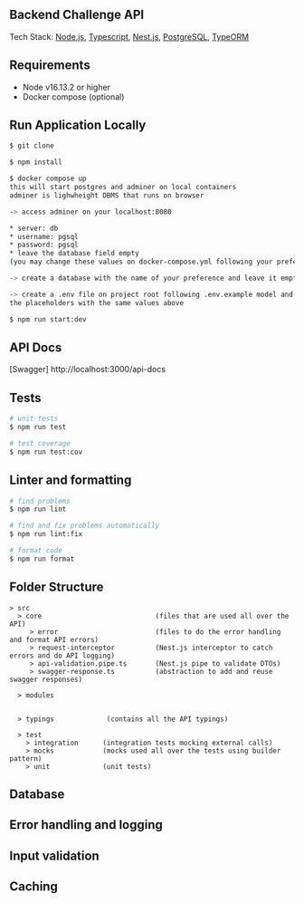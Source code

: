 ## Backend Challenge API

Tech Stack: [Node.js](https://nodejs.org/en/docs/), [Typescript](https://www.typescriptlang.org/docs/), [Nest.js](https://docs.nestjs.com/), [PostgreSQL](https://www.postgresql.org/docs/), [TypeORM](https://typeorm.io/)

## Requirements

- Node v16.13.2 or higher
- Docker compose (optional)

## Run Application Locally

```bash
$ git clone
```

```bash
$ npm install
```

```bash
$ docker compose up
this will start postgres and adminer on local containers
adminer is lighwheight DBMS that runs on browser
```

```bash
-> access adminer on your localhost:8080

* server: db
* username: pgsql
* password: pgsql
* leave the database field empty
(you may change these values on docker-compose.yml following your preferences)

-> create a database with the name of your preference and leave it empty
```

```bash
-> create a .env file on project root following .env.example model and fill
the placeholders with the same values above
```

```bash
$ npm run start:dev
```

## API Docs

[Swagger] http://localhost:3000/api-docs

## Tests

```bash
# unit tests
$ npm run test

# test coverage
$ npm run test:cov
```

## Linter and formatting

```bash
# find problems
$ npm run lint

# find and fix problems automatically
$ npm run lint:fix

# format code
$ npm run format
```

## Folder Structure

```
> src
  > core                            (files that are used all over the API)
     > error                        (files to do the error handling and format API errors)
     > request-interceptor          (Nest.js interceptor to catch errors and do API logging)
     > api-validation.pipe.ts       (Nest.js pipe to validate DTOs)
     > swagger-response.ts          (abstraction to add and reuse swagger responses)

  > modules


  > typings             (contains all the API typings)

  > test
    > integration      (integration tests mocking external calls)
    > mocks            (mocks used all over the tests using builder pattern)
    > unit             (unit tests)
```

## Database

## Error handling and logging

## Input validation

## Caching
